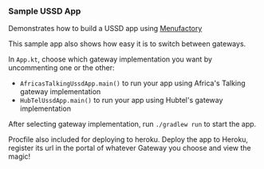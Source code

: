 ### Sample USSD App

Demonstrates how to build a USSD app using
[Menufactory](https://github.com/shobande-femi/menufactory)

This sample app also shows how easy it is to switch between gateways.

In `App.kt`, choose which gateway implementation you want by uncommenting one or
the other:
* `AfricasTalkingUssdApp.main()` to run your app using Africa's Talking gateway
implementation
* `HubTelUssdApp.main()` to run your app using Hubtel's gateway implementation


After selecting gateway implementation, run `./gradlew run` to start the app.

Procfile also included for deploying to heroku.
Deploy the app to Heroku, register its url in the portal of whatever Gateway
you choose and view the magic!